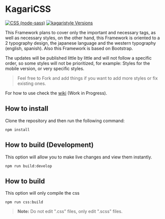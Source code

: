 # KagariCSS

[![CSS (node-sass)](https://github.com/KagariSoft/KagariCSS/actions/workflows/compile.yml/badge.svg)](https://github.com/KagariSoft/KagariCSS/actions/workflows/compile.yml)
[![kagaristyle Versions](https://badges.openbase.com/js/versions/kagaristyle.svg?token=M7zIF6JtAiMczqPDRxObXlWr7njOtv7RX3h1+RcSMgM=)](https://openbase.com/js/kagaristyle?utm_source=embedded&amp;utm_medium=badge&amp;utm_campaign=rate-badge)

This Framework plans to cover only the important and necessary tags, as well as necessary styles, on the other hand, this Framework is oriented to a 2 typography design, the japanese language and the western typography (english, spanish). Also this Framework is based on Bootstrap.

The updates will be published little by little and will not follow a specific order, so some styles will not be prioritized, for example: Styles for the mobile version, or very specific styles.

> Feel free to Fork and add things if you want to add more styles or fix existing ones.

For how to use check the [wiki](https://kagaricssdoc.netlify.app/docs/Getting%20started/intro) (Work in Progress).


## How to install

Clone the repository and then run the following command:

```
npm install
```

## How to build (Development)

This option will allow you to make live changes and view them instantly.

```
npm run build:develop
```

## How to build

This option will only compile the css 

```
npm run css:build
```


> **Note:** Do not edit ".css" files, only edit ".scss" files.